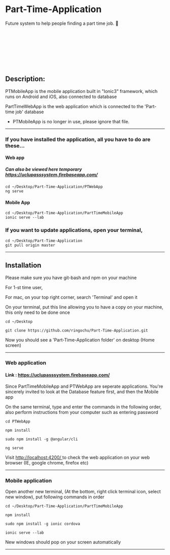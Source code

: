 # Part-Time-Application
Future system to help people finding a part time job. :shit:

<div style="color:white;">
 <ul>
<pre style="color:transparent;" fill="white">
______           _     _   _                    ___       _        
| ___ \         | |   | | (_)                  |_  |     | |        
| |_/ /__ _ _ __| |_  | |_ _ _ __ ___   ___      | | ___ | |__    
|  __// _` | '__| __| | __| | '_ ` _ \ / _ \     | |/ _ \| '_ \  
| |  | (_| | |  | |_  | |_| | | | | | |  __/ /\__/ / (_) | |_) | 
\_|   \__,_|_|   \__|  \__|_|_| |_| |_|\___| \____/ \___/|_.__/  
 </pre>
 </ul>
</div>

## Description:

PTMobileApp is the mobile application built in "Ionic3" framework, which runs on Android and iOS, also connected to database
<br>

PartTimeWebApp is the web application which is connected to the 'Part-time job' database
<br>

* PTMobileApp is no longer in use, please ignore that file.

<hr>

### If you have installed the application, all you have to do are these...
 
 #### Web app 
 
 ##### Can also be viewed here temporary https://uclupasssystem.firebaseapp.com/
``` Put the following lines on your terminal 
cd ~/Desktop/Part-Time-Application/PTWebApp
ng serve
```
  #### Mobile App
  ```
  cd ~/Desktop/Part-Time-Application/PartTimeMobileApp
  ionic serve --lab
  ```
  
### If you want to update applications, open your terminal, 
  ```
  cd ~/Desktop/Part-Time-Application
  git pull origin master
  ```
<hr>

## Installation 

Please make sure you have git-bash and npm on your machine
<br>

For 1-st time user,

For mac, on your top right corner, search 'Terminal' and open it

On your terminal, put this line allowing you to have a copy on your machine, this only need to be done once

```
cd ~/Desktop
```
```
git clone https://github.com/ringochu/Part-Time-Application.git
```

Now you should see a 'Part-Time-Application folder' on desktop (Home screen)
<hr>


### Web application 

#### Link : <a href="https://uclupasssystem.firebaseapp.com/">https://uclupasssystem.firebaseapp.com/</a>

Since PartTimeMobileApp and PTWebApp are seperate applications.
You're sincerely invited to look at the Database feature first, and then the Mobile app

On the same terminal, type and enter the commands in the following order, also perform instructions from your computer such as entering password

```shell
cd PTWebApp
```
```
npm install
```
```shell
sudo npm install -g @angular/cli 
```

```shell
ng serve
```
Visit <a href='http://localhost:4200/'> http://localhost:4200/ </a> to check the web application on your web browser (IE, google chrome, firefox etc)

<hr> 

### Mobile application

Open another new terminal, (At the bottom, right click terminal icon, select new window), put following commands in order
```
cd ~/Desktop/Part-Time-Application/PartTimeMobileApp
```
```
npm install
```
```
sudo npm install -g ionic cordova
```
```
ionic serve --lab
```
New windows should pop on your screen automatically 

<hr>

